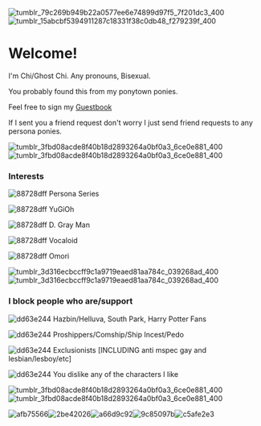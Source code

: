 ![tumblr_79c269b949b22a0577ee6e74899d97f5_7f201dc3_400](https://github.com/GhostChii/GhostChii/assets/163073394/d0da087e-3fe5-431c-a8b0-393566b0f831)
![tumblr_15abcbf5394911287c18331f38c0db48_f279239f_400](https://github.com/GhostChii/GhostChii/assets/163073394/43d899c6-ad5e-4d50-afef-17a87eb18389)



# Welcome!

I'm Chi/Ghost Chi. Any pronouns, Bisexual.

You probably found this from my ponytown ponies.

Feel free to sign my [Guestbook](https://ghostchi.123guestbook.com/)

If I sent you a friend request don't worry I just send friend requests to any persona ponies.

![tumblr_3fbd08acde8f40b18d2893264a0bf0a3_6ce0e881_400](https://github.com/GhostChii/GhostChii/assets/163073394/d9ff911f-a62c-4c35-98e4-b3feff6fa322)
![tumblr_3fbd08acde8f40b18d2893264a0bf0a3_6ce0e881_400](https://github.com/GhostChii/GhostChii/assets/163073394/57fe4c8b-ab63-44c8-b589-d16cf901cfc7)






### Interests

![88728dff](https://github.com/GhostChii/GhostChii/assets/163073394/2f24d074-0bd7-4072-b085-8a008d61b40b)
Persona Series

![88728dff](https://github.com/GhostChii/GhostChii/assets/163073394/cea28fcc-5c18-4fcf-bebc-b61bebe59e55)
YuGiOh

![88728dff](https://github.com/GhostChii/GhostChii/assets/163073394/c5be9458-53a6-4208-b5e7-1d336cb4a78b)
D. Gray Man

![88728dff](https://github.com/GhostChii/GhostChii/assets/163073394/952993c5-297d-4977-8a4d-7436416b9269)
Vocaloid

![88728dff](https://github.com/GhostChii/GhostChii/assets/163073394/9c75e725-3fd2-44fc-abf5-699eb7d0bf94)
Omori

![tumblr_3d316ecbccff9c1a9719eaed81aa784c_039268ad_400](https://github.com/GhostChii/GhostChii/assets/163073394/35ca06e2-416b-4c88-92dd-506427e85b52)
![tumblr_3d316ecbccff9c1a9719eaed81aa784c_039268ad_400](https://github.com/GhostChii/GhostChii/assets/163073394/5e67f7db-c241-416a-89ad-50ca9f40b807)

### I block people who are/support

![dd63e244](https://github.com/GhostChii/GhostChii/assets/163073394/c50c8848-891e-4104-94c8-1f32fab262ca) Hazbin/Helluva, South Park, Harry Potter Fans

![dd63e244](https://github.com/GhostChii/GhostChii/assets/163073394/e596f116-4039-452a-b500-05fb91727ca8) Proshippers/Comship/Ship Incest/Pedo

![dd63e244](https://github.com/GhostChii/GhostChii/assets/163073394/a5bbe426-1b93-4dfd-aaa4-9b1ad538354d) Exclusionists [INCLUDING anti mspec gay and lesbian/lesboy/etc]

![dd63e244](https://github.com/GhostChii/GhostChii/assets/163073394/244070b2-c700-4261-b9a1-77fe0fb6d1b9) You dislike any of the characters I like


![tumblr_3fbd08acde8f40b18d2893264a0bf0a3_6ce0e881_400](https://github.com/GhostChii/GhostChii/assets/163073394/b032642a-28ce-4dc9-ae92-e55fbd0bb611)
![tumblr_3fbd08acde8f40b18d2893264a0bf0a3_6ce0e881_400](https://github.com/GhostChii/GhostChii/assets/163073394/714c5e89-5b7d-4cc9-9691-145ebfd4710b)

![afb75566](https://github.com/GhostChii/GhostChii/assets/163073394/fd68053d-e2c6-4c85-b2a8-a2fc63dc7822)![2be42026](https://github.com/GhostChii/GhostChii/assets/163073394/163cc972-a65c-45b5-803b-033f749b3c69)![a66d9c92](https://github.com/GhostChii/GhostChii/assets/163073394/f6194aae-133f-4c33-ad39-a2ac3c0fea03)![9c85097b](https://github.com/GhostChii/GhostChii/assets/163073394/b4a218bd-0422-4941-8946-683dfc0cc3af)![c5afe2e3](https://github.com/GhostChii/GhostChii/assets/163073394/36398867-6a3a-4390-b08f-54d53740ad2b)








